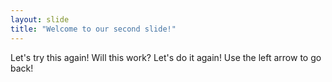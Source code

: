 ```yaml
---
layout: slide
title: "Welcome to our second slide!"
---
```

Let's try this again! Will this work?
Let's do it again!
Use the left arrow to go back!
